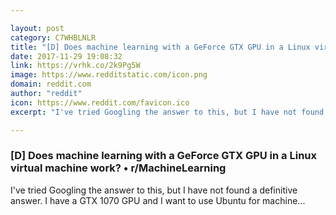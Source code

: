 ```yaml
---

layout: post
category: C7WHBLNLR
title: "[D] Does machine learning with a GeForce GTX GPU in a Linux virtual machine work? • r/MachineLearning"
date: 2017-11-29 19:08:32
link: https://vrhk.co/2k9Pg5W
image: https://www.redditstatic.com/icon.png
domain: reddit.com
author: "reddit"
icon: https://www.reddit.com/favicon.ico
excerpt: "I've tried Googling the answer to this, but I have not found a definitive answer. I have a GTX 1070 GPU and I want to use Ubuntu for machine..."

---
```


### [D] Does machine learning with a GeForce GTX GPU in a Linux virtual machine work? • r/MachineLearning

I've tried Googling the answer to this, but I have not found a definitive answer. I have a GTX 1070 GPU and I want to use Ubuntu for machine...